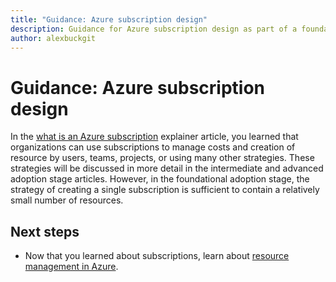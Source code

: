 ```yaml
---
title: "Guidance: Azure subscription design"
description: Guidance for Azure subscription design as part of a foundational cloud adoption strategy
author: alexbuckgit
---
```


# Guidance: Azure subscription design 

In the [what is an Azure subscription](subscription-explainer.md) explainer article, you learned that organizations can use subscriptions to manage costs and creation of resource by users, teams, projects, or using many other strategies. These strategies will be discussed in more detail in the intermediate and advanced adoption stage articles. However, in the foundational adoption stage, the strategy of creating a single subscription is sufficient to contain a relatively small number of resources. 

## Next steps

* Now that you learned about subscriptions, learn about [resource management in Azure](resource-manager-explainer.md).
